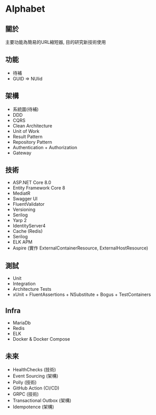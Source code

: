 # Alphabet

## 關於
主要功能為簡易的URL縮短器, 目的研究新技術使用

## 功能
- 待補
- GUID => NUlid 

## 架構
- 系統圖(待補)
- DDD
- CQRS
- Clean Architecture
- Unit of Work
- Result Pattern
- Repository Pattern
- Authentication + Authorization 
- Gateway

## 技術
- ASP.NET Core 8.0
- Entity Framework Core 8
- MediatR
- Swagger UI
- FluentValidator
- Versioning
- Serilog
- Yarp 2
- IdentityServer4
- Cache (Redis)
- Serilog
- ELK APM
- Aspire (實作 ExternalContainerResource, ExternalHostResource)

## 測試
- Unit
- Integration
- Architecture Tests
- xUnit + FluentAssertions + NSubstitute + Bogus + TestContainers

## Infra
- MariaDb
- Redis
- ELK
- Docker & Docker Compose

## 未來
- HealthChecks (技術)
- Event Sourcing (架構)
- Polly (技術)
- GitHub Action (CI/CD)
- GRPC (技術)
- Transactional Outbox (架構)
- Idempotence (架構)